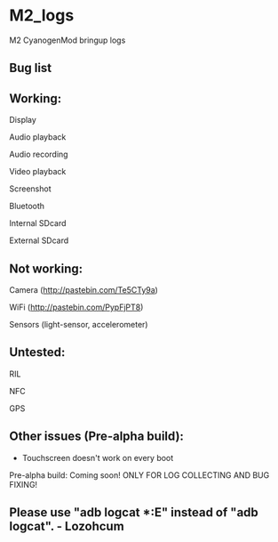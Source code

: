 M2_logs
=======

M2 CyanogenMod bringup logs


Bug list
----------


Working:
--------
Display

Audio playback

Audio recording

Video playback

Screenshot

Bluetooth

Internal SDcard

External SDcard


Not working:
-----------
Camera (http://pastebin.com/Te5CTy9a)

WiFi (http://pastebin.com/PypFjPT8)

Sensors (light-sensor, accelerometer)

Untested:
--------
RIL

NFC

GPS

Other issues (Pre-alpha build):
--------------------------------
- Touchscreen doesn't work on every boot

Pre-alpha build: Coming soon!
ONLY FOR LOG COLLECTING AND BUG FIXING!



Please use "adb logcat *:E" instead of "adb logcat". - Lozohcum
--------------------------------
